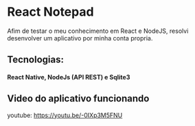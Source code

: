 # React Notepad

Afim de testar o meu conhecimento em React e NodeJS, resolvi desenvolver um aplicativo por minha conta propria. 

## Tecnologias:
#### React Native, NodeJs (API REST) e Sqlite3

## Video do aplicativo funcionando

youtube: https://youtu.be/-0IXp3M5FNU
